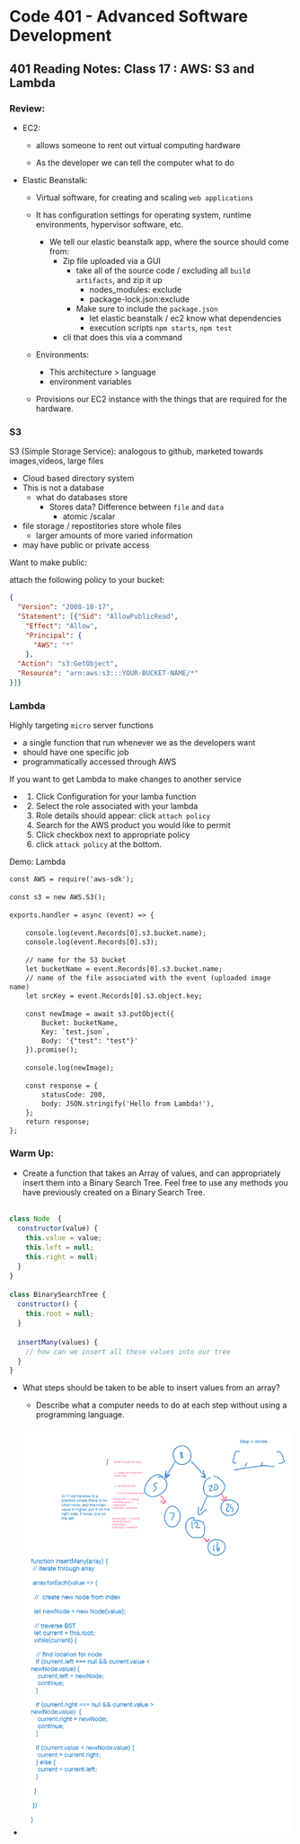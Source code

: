 # Code 401 - Advanced Software Development

## 401 Reading Notes: Class 17 : AWS: S3 and Lambda

### Review:

- EC2:

  - allows someone to rent out virtual computing hardware

  - As the developer we can tell the computer what to do

- Elastic Beanstalk:

  - Virtual software, for creating and scaling `web applications`

  - It has configuration settings for operating system, runtime environments, hypervisor software, etc.

    - We tell our elastic beanstalk app, where the source should come from:
      - Zip file uploaded via a GUI
        - take all of the source code / excluding all `build artifacts`, and zip it up
          - nodes_modules: exclude
          - package-lock.json:exclude
        - Make sure to include the `package.json`
          - let elastic beanstalk / ec2 know what dependencies
          - execution scripts `npm starts`, `npm test`
      - cli that does this via a command

  - Environments:
    - This architecture > language
    - environment variables

  - Provisions our EC2 instance with the things that are required for the hardware.

### S3

S3 (Simple Storage Service): analogous to github, marketed towards images,videos, large files
  - Cloud based directory system
  - This is not a database
    - what do databases store
      - Stores data? Difference between `file` and `data`
        - atomic /scalar
  - file storage / repostitories store whole files
    - larger amounts of more varied information
  - may have public or private access

Want to make public:

attach the following policy to your bucket:
```json
{
  "Version": "2008-10-17",
  "Statement": [{"Sid": "AllowPublicRead",
    "Effect": "Allow",
    "Principal": {
      "AWS": "*"
    },
  "Action": "s3:GetObject",
  "Resource": "arn:aws:s3:::YOUR-BUCKET-NAME/*"
}]}
```


### Lambda

Highly targeting `micro` server functions
  - a single function that run whenever we as the developers want
  - should have one specific job
  - programmatically accessed through AWS

If you want to get Lambda to make changes to another service
  - 1. Click Configuration for your lamba function
  - 2. Select the role associated with your lambda
      1. Role details should appear: click `attach policy`
      2. Search for the AWS product you would like to permit
      3. Click checkbox next to appropriate policy
      4. click `attack policy` at the bottom.

Demo: Lambda

```javascrpit
const AWS = require('aws-sdk');

const s3 = new AWS.S3();

exports.handler = async (event) => {
    
    console.log(event.Records[0].s3.bucket.name);
    console.log(event.Records[0].s3);
    
    // name for the S3 bucket
    let bucketName = event.Records[0].s3.bucket.name;
    // name of the file associated with the event (uploaded image name)
    let srcKey = event.Records[0].s3.object.key;
    
    const newImage = await s3.putObject({
        Bucket: bucketName,
        Key: `test.json`,
        Body: '{"test": "test"}'
    }).promise();
    
    console.log(newImage);
    
    const response = {
        statusCode: 200,
        body: JSON.stringify('Hello from Lambda!'),
    };
    return response;
};
```

### Warm Up:

- Create a function that takes an Array of values, and can appropriately insert them into a Binary Search Tree. Feel free to use any methods you have previously created on a Binary Search Tree.

```javascript

class Node  {
  constructor(value) {
    this.value = value;
    this.left = null;
    this.right = null;
  }
}

class BinarySearchTree {
  constructor() {
    this.root = null;
  }

  insertMany(values) {
    // how can we insert all these values into our tree
  }
}

```
- What steps should be taken to be able to insert values from an array?
  - Describe what a computer needs to do at each step without using a programming language.

- ![Warm Up White Board](bstday17.png)

